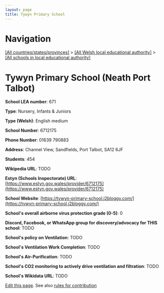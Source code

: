 ```yaml
---
layout: page
title: Tywyn Primary School
---
```

# Navigation

[[All countries/states/provinces]](../../..) > [[All Welsh local educational authority]](../..) > [[All schools in local educational authority]](..)

# Tywyn Primary School (Neath Port Talbot)

**School LEA number**: 671

**Type**: Nursery, Infants & Juniors

**Type (Welsh)**: English medium

**School Number**: 6712175

**Phone Number**: 01639 790883

**Address**: Channel View, Sandfields, Port Talbot, SA12 6JF

**Students**: 454

**Wikipedia URL**: TODO

**Estyn (Schools Inspectorate) URL**: [https://www.estyn.gov.wales/provider/6712175](https://www.estyn.gov.wales/provider/6712175)

**School Website**: [https://tywyn-primary-school.j2bloggy.com/](https://tywyn-primary-school.j2bloggy.com/)

**School's overall airborne virus protection grade (0-5)**: 0

**Discord, Facebook, or WhatsApp group for discovery/advocacy for THIS school**: TODO

**School's policy on Ventilation**: TODO

**School's Ventilation Work Completion**: TODO

**School's Air-Purification**: TODO

**School's CO2 monitoring to actively drive ventilation and filtration**: TODO

**School's Wikidata URL**: TODO




[Edit this page](https://github.com/VentilationProject/Wales/edit/prif/./Neath_Port_Talbot/Tywyn_Primary_School.md). See also [rules for contribution](../../../contribution-rules/)